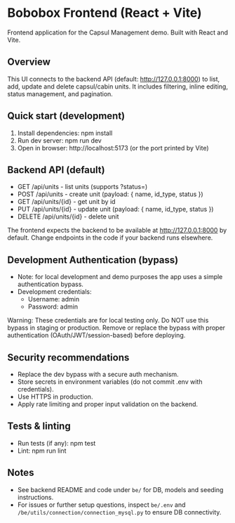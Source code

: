 # Bobobox Frontend (React + Vite)

Frontend application for the Capsul Management demo. Built with React and Vite.

## Overview
This UI connects to the backend API (default: http://127.0.0.1:8000) to list, add, update and delete capsul/cabin units. It includes filtering, inline editing, status management, and pagination.

## Quick start (development)
1. Install dependencies:
   npm install
2. Run dev server:
   npm run dev
3. Open in browser:
   http://localhost:5173 (or the port printed by Vite)

## Backend API (default)
- GET  /api/units            - list units (supports ?status=)
- POST /api/units            - create unit (payload: { name, id_type, status })
- GET  /api/units/{id}       - get unit by id
- PUT  /api/units/{id}       - update unit (payload: { name, id_type, status })
- DELETE /api/units/{id}     - delete unit

The frontend expects the backend to be available at http://127.0.0.1:8000 by default. Change endpoints in the code if your backend runs elsewhere.

## Development Authentication (bypass)
- Note: for local development and demo purposes the app uses a simple authentication bypass.
- Development credentials:
  - Username: admin
  - Password: admin

Warning: These credentials are for local testing only. Do NOT use this bypass in staging or production. Remove or replace the bypass with proper authentication (OAuth/JWT/session-based) before deploying.

## Security recommendations
- Replace the dev bypass with a secure auth mechanism.
- Store secrets in environment variables (do not commit .env with credentials).
- Use HTTPS in production.
- Apply rate limiting and proper input validation on the backend.

## Tests & linting
- Run tests (if any): npm test
- Lint: npm run lint

## Notes
- See backend README and code under `be/` for DB, models and seeding instructions.
- For issues or further setup questions, inspect `be/.env` and `/be/utils/connection/connection_mysql.py` to ensure DB connectivity.
